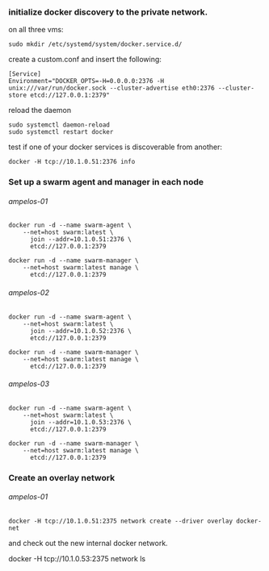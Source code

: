 ### initialize docker discovery to the private network.

on all three vms:

```
sudo mkdir /etc/systemd/system/docker.service.d/
```

create a custom.conf and insert the following:

```
[Service]
Environment="DOCKER_OPTS=-H=0.0.0.0:2376 -H unix:///var/run/docker.sock --cluster-advertise eth0:2376 --cluster-store etcd://127.0.0.1:2379"
```

reload the daemon

```
sudo systemctl daemon-reload
sudo systemctl restart docker
```

test if one of your docker services is discoverable from another:

```
docker -H tcp://10.1.0.51:2376 info
```

### Set up a swarm agent and manager in each node

###### ampelos-01

```
docker run -d --name swarm-agent \
    --net=host swarm:latest \
      join --addr=10.1.0.51:2376 \
      etcd://127.0.0.1:2379
```

```
docker run -d --name swarm-manager \
    --net=host swarm:latest manage \
      etcd://127.0.0.1:2379
```

###### ampelos-02

```
docker run -d --name swarm-agent \
    --net=host swarm:latest \
      join --addr=10.1.0.52:2376 \
      etcd://127.0.0.1:2379
```

```
docker run -d --name swarm-manager \
    --net=host swarm:latest manage \
      etcd://127.0.0.1:2379
```

###### ampelos-03

```
docker run -d --name swarm-agent \
    --net=host swarm:latest \
      join --addr=10.1.0.53:2376 \
      etcd://127.0.0.1:2379
```

```
docker run -d --name swarm-manager \
    --net=host swarm:latest manage \
      etcd://127.0.0.1:2379
```

### Create an overlay network

###### ampelos-01

```
docker -H tcp://10.1.0.51:2375 network create --driver overlay docker-net
```

and check out the new internal docker network.

docker -H tcp://10.1.0.53:2375 network ls
